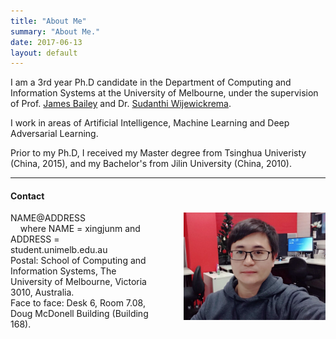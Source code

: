 ```yaml
---
title: "About Me"
summary: "About Me."
date: 2017-06-13
layout: default
---
```


I am a 3rd year Ph.D candidate in the Department of Computing and Information Systems at the University of Melbourne, under the supervision of Prof. <a href="http://people.eng.unimelb.edu.au/baileyj/">James Bailey</a> and Dr. <a href="http://findanexpert.unimelb.edu.au/display/person543793">Sudanthi Wijewickrema</a>.

I work in areas of Artificial Intelligence, Machine Learning and Deep Adversarial Learning.

Prior to my Ph.D, I received my Master degree from Tsinghua Univeristy (China, 2015), and my Bachelor's from Jilin University (China, 2010).

---

#### Contact

<div>
 <div style="float: left; width: 45%;">
 NAME@ADDRESS<br>  
   &nbsp;&nbsp;&nbsp;&nbsp;where NAME = xingjunm and ADDRESS = student.unimelb.edu.au<br>
<!-- Phone: +61 4 1139 3231  <br> -->
Postal: School of Computing and Information Systems, The University of Melbourne, Victoria 3010, Australia.   <br>
Face to face: Desk 6, Room 7.08, Doug McDonell Building (Building 168).<br>
</div>
 <div style="float: right; text-align: right; width: 45%;"><img style="float: right; width: 300px;" src="assets/images/me.jpg" /> </div> 
</div>
